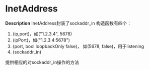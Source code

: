 # InetAddress
**Description**
InetAddress封装了sockaddr_in
构造函数有四个：
1. (ip,port)，如("1.2.3.4", 5678)
2. (ipPort)，如("1.2.3.4:5678")
3. (port, bool loopbackOnly false)， 如(5678, false)，用于listening
4. (sockaddr_in)

提供相应的对sockaddr_in操作的方法